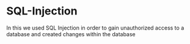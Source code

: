 # SQL-Injection
In this we used SQL Injection in order to gain unauthorized access to a database and created changes within the database
